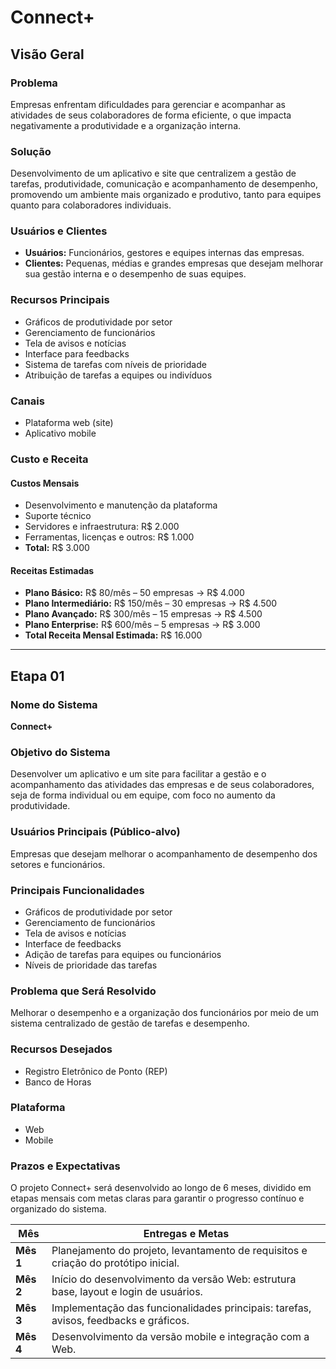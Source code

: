 # Connect+

## Visão Geral

### Problema  
Empresas enfrentam dificuldades para gerenciar e acompanhar as atividades de seus colaboradores de forma eficiente, o que impacta negativamente a produtividade e a organização interna.

### Solução  
Desenvolvimento de um aplicativo e site que centralizem a gestão de tarefas, produtividade, comunicação e acompanhamento de desempenho, promovendo um ambiente mais organizado e produtivo, tanto para equipes quanto para colaboradores individuais.

### Usuários e Clientes  
- **Usuários:** Funcionários, gestores e equipes internas das empresas.  
- **Clientes:** Pequenas, médias e grandes empresas que desejam melhorar sua gestão interna e o desempenho de suas equipes.

### Recursos Principais  
- Gráficos de produtividade por setor  
- Gerenciamento de funcionários  
- Tela de avisos e notícias  
- Interface para feedbacks  
- Sistema de tarefas com níveis de prioridade  
- Atribuição de tarefas a equipes ou indivíduos

### Canais  
- Plataforma web (site)  
- Aplicativo mobile

### Custo e Receita  

#### Custos Mensais  
- Desenvolvimento e manutenção da plataforma  
- Suporte técnico  
- Servidores e infraestrutura: R$ 2.000
- Ferramentas, licenças e outros: R$ 1.000  
- **Total:** R$ 3.000

#### Receitas Estimadas  
- **Plano Básico:** R$ 80/mês – 50 empresas → R$ 4.000  
- **Plano Intermediário:** R$ 150/mês – 30 empresas → R$ 4.500  
- **Plano Avançado:** R$ 300/mês – 15 empresas → R$ 4.500  
- **Plano Enterprise:** R$ 600/mês – 5 empresas → R$ 3.000  
- **Total Receita Mensal Estimada:** R$ 16.000

---

## Etapa 01

### Nome do Sistema  
**Connect+**

### Objetivo do Sistema  
Desenvolver um aplicativo e um site para facilitar a gestão e o acompanhamento das atividades das empresas e de seus colaboradores, seja de forma individual ou em equipe, com foco no aumento da produtividade.

### Usuários Principais (Público-alvo)  
Empresas que desejam melhorar o acompanhamento de desempenho dos setores e funcionários.

### Principais Funcionalidades  
- Gráficos de produtividade por setor  
- Gerenciamento de funcionários  
- Tela de avisos e notícias  
- Interface de feedbacks  
- Adição de tarefas para equipes ou funcionários  
- Níveis de prioridade das tarefas  

### Problema que Será Resolvido  
Melhorar o desempenho e a organização dos funcionários por meio de um sistema centralizado de gestão de tarefas e desempenho.

### Recursos Desejados  
- Registro Eletrônico de Ponto (REP)  
- Banco de Horas

### Plataforma  
- Web  
- Mobile
### Prazos e Expectativas

O projeto Connect+ será desenvolvido ao longo de 6 meses, dividido em etapas mensais com metas claras para garantir o progresso contínuo e organizado do sistema.

| Mês        | Entregas e Metas                                                                 |
|------------|-----------------------------------------------------------------------------------|
| **Mês 1**  | Planejamento do projeto, levantamento de requisitos e criação do protótipo inicial. |
| **Mês 2**  | Início do desenvolvimento da versão Web: estrutura base, layout e login de usuários. |
| **Mês 3**  | Implementação das funcionalidades principais: tarefas, avisos, feedbacks e gráficos. |
| **Mês 4**  | Desenvolvimento da versão mobile e integração com a Web.                          |

